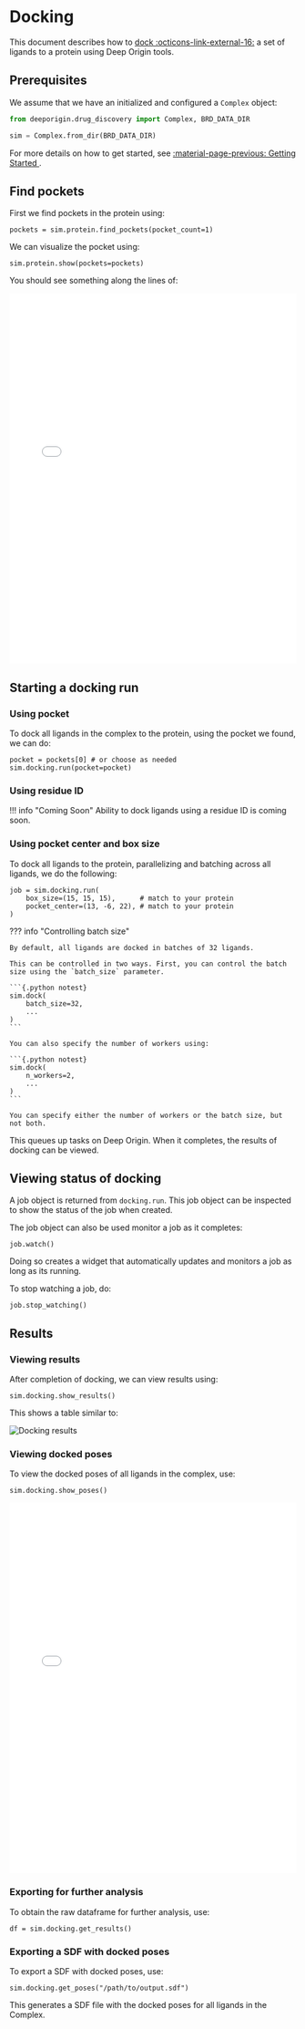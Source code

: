 # Docking

This document describes how to [dock :octicons-link-external-16:](https://en.wikipedia.org/wiki/Docking_(molecular)) a set of ligands to a protein  using Deep Origin tools. 

## Prerequisites

We assume that we have an initialized and configured a `Complex` object:

```python
from deeporigin.drug_discovery import Complex, BRD_DATA_DIR

sim = Complex.from_dir(BRD_DATA_DIR) 
```

For more details on how to get started, see [:material-page-previous: Getting Started ](./getting-started.md).


## Find pockets

First we find pockets in the protein using:

```{.python notest}
pockets = sim.protein.find_pockets(pocket_count=1)
```

We can visualize the pocket using:

```{.python notest}
sim.protein.show(pockets=pockets)
```

You should see something along the lines of:

<iframe 
    src="./pockets.html" 
    width="100%" 
    height="650" 
    style="border:none;"
    title="Protein visualization"
></iframe>

## Starting a docking run

### Using pocket

To dock all ligands in the complex to the protein, using the pocket we found, we can do:


```{.python notest}
pocket = pockets[0] # or choose as needed
sim.docking.run(pocket=pocket)

```

### Using residue ID

!!! info "Coming Soon"
    Ability to dock ligands using a residue ID is coming soon.

### Using pocket center and box size


To dock all ligands to the protein, parallelizing and batching across all ligands, we do the following:


```{.python notest}
job = sim.docking.run(
    box_size=(15, 15, 15),      # match to your protein
    pocket_center=(13, -6, 22), # match to your protein
)
```

??? info "Controlling batch size"

    By default, all ligands are docked in batches of 32 ligands. 

    This can be controlled in two ways. First, you can control the batch size using the `batch_size` parameter.

    ```{.python notest}
    sim.dock(
        batch_size=32,
        ... 
    )
    ```

    You can also specify the number of workers using:

    ```{.python notest}
    sim.dock(
        n_workers=2,
        ...
    )
    ```

    You can specify either the number of workers or the batch size, but not both. 


This queues up tasks on Deep Origin. When it completes, the results of docking can be viewed.

## Viewing status of docking

A job object is returned from `docking.run`. This job object can be inspected to show the status of the job when created. 

The job object can also be used monitor a job as it completes:

```{.python notest}
job.watch()
```

Doing so creates a widget that automatically updates and monitors a job as long as its running. 

To stop watching a job, do:

```{.python notest}
job.stop_watching()
```

## Results

### Viewing results

After completion of docking, we can view results using:

```{.python notest}
sim.docking.show_results()
```  

This shows a table similar to:

![Docking results](../../images/tools/docking-results.png)

### Viewing docked poses

To view the docked poses of all ligands in the complex, use:

```{.python notest}
sim.docking.show_poses()
```

<iframe 
    src="./docked-poses.html" 
    width="100%" 
    height="650" 
    style="border:none;"
    title="Protein visualization"
></iframe>


### Exporting for further analysis

To obtain the raw dataframe for further analysis, use:

```{.python notest}
df = sim.docking.get_results()
```

### Exporting a SDF with docked poses

To export a SDF with docked poses, use:

```{.python notest}
sim.docking.get_poses("/path/to/output.sdf")
```

This generates a SDF file with the docked poses for all ligands in the Complex. 